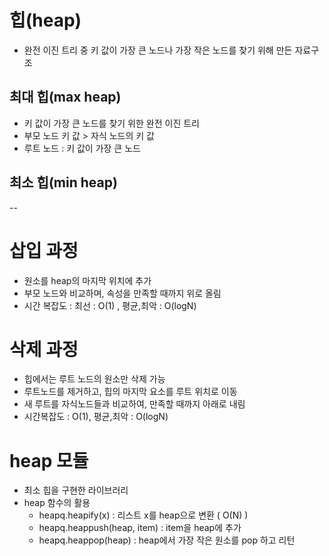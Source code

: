 # 힙(heap)
- 완전 이진 트리 중 키 값이 가장 큰 노드나 가장 작은 노드를 찾기 위해 만든 자료구조
## 최대 힙(max heap)
- 키 값이 가장 큰 노드를 찾기 위한 완전 이진 트리
- 부모 노드 키 값 > 자식 노드의 키 값
- 루트 노드 : 키 값이 가장 큰 노드
## 최소 힙(min heap)
--

# 삽입 과정
- 원소를 heap의 마지막 위치에 추가
- 부모 노드와 비교하며, 속성을 만족할 때까지 위로 올림
- 시간 복잡도 : 최선 : O(1) , 평균,최악 : O(logN)

# 삭제 과정
- 힙에서는 루트 노드의 원소만 삭제 가능
- 루트노드를 제거하고, 힙의 마지막 요소를 루트 위치로 이동
- 새 루트를 자식노드들과 비교하여, 만족할 때까지 아래로 내림
- 시간복잡도 : O(1), 평균,최악 : O(logN)

# heap 모듈
- 최소 힙을 구현한 라이브러리
- heap 함수의 활용
    - heapq.heapify(x) : 리스트 x를 heap으로 변환 ( O(N) )
    - heapq.heappush(heap, item) : item을 heap에 추가
    - heapq.heappop(heap) : heap에서 가장 작은 원소를 pop 하고 리턴